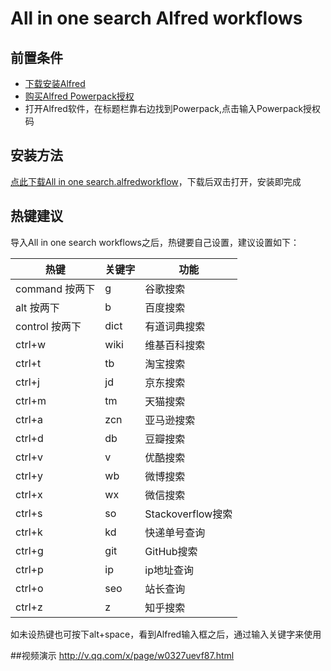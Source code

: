 # All in one search Alfred workflows

## 前置条件
- [下载安装Alfred](https://cachefly.alfredapp.com/Alfred_3.1_718.dmg)
- [购买Alfred Powerpack授权](https://www.alfredapp.com/powerpack/)
- 打开Alfred软件，在标题栏靠右边找到Powerpack,点击输入Powerpack授权码

## 安装方法
[点此下载All in one search.alfredworkflow](https://github.com/huahuayu/all-in-one-search-workflows/blob/master/All%20in%20one%20search.alfredworkflow)，下载后双击打开，安装即完成

## 热键建议
导入All in one search workflows之后，热键要自己设置，建议设置如下：

| 热键 |关键字| 功能 |
| --- | --- | --- |
| command 按两下 | g | 谷歌搜索 |
| alt 按两下 | b | 百度搜索 |
| control 按两下 | dict | 有道词典搜索 |
| ctrl+w | wiki | 维基百科搜索 |
| ctrl+t | tb | 淘宝搜索 |
| ctrl+j | jd | 京东搜索 |
| ctrl+m | tm | 天猫搜索 |
| ctrl+a | zcn | 亚马逊搜索 |
| ctrl+d | db | 豆瓣搜索 |
| ctrl+v | v | 优酷搜索 |
| ctrl+y | wb | 微博搜索 |
| ctrl+x | wx | 微信搜索 |
| ctrl+s | so | Stackoverflow搜索 |
| ctrl+k | kd | 快递单号查询 |
| ctrl+g | git | GitHub搜索 |
| ctrl+p | ip | ip地址查询 |
| ctrl+o | seo | 站长查询 |
| ctrl+z | z | 知乎搜索 |

如未设热键也可按下alt+space，看到Alfred输入框之后，通过输入关键字来使用

##视频演示
http://v.qq.com/x/page/w0327uevf87.html




